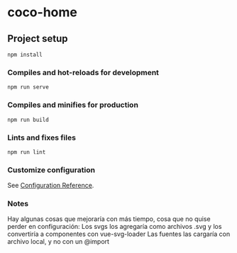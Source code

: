 # coco-home

## Project setup
```
npm install
```

### Compiles and hot-reloads for development
```
npm run serve
```

### Compiles and minifies for production
```
npm run build
```

### Lints and fixes files
```
npm run lint
```

### Customize configuration
See [Configuration Reference](https://cli.vuejs.org/config/).

### Notes
Hay algunas cosas que mejoraría con más tiempo, cosa que no quise perder en configuración:
  Los svgs los agregaría como archivos .svg y los convertiría a componentes con vue-svg-loader
  Las fuentes las cargaría con archivo local, y no con un @import
